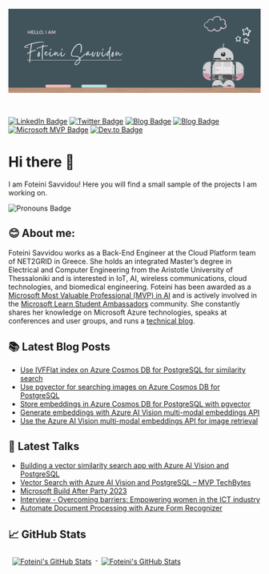<p align="center">
  <img src="https://github.com/sfoteini/sfoteini/blob/master/GitHubHeader.png?raw=true&v=2">
</p>

<br>

[![LinkedIn Badge](https://img.shields.io/badge/LinkedIn-Profile-0077B5?style=flat&logo=linkedin&logoColor=white&color=0D76A8)](https://www.linkedin.com/in/foteini-savvidou)
[![Twitter Badge](https://img.shields.io/badge/Twitter-Profile-1DA1F2?style=flat&logo=twitter&logoColor=white&color=1CA2F1)](https://twitter.com/SavvidouFoteini)
[![Blog Badge](https://img.shields.io/badge/Foteini%20Savvidou's-Blog-21759B?style=flat&color=ce8460)](https://sfoteini.github.io/)
[![Blog Badge](https://img.shields.io/badge/Educator%20Developer%20Blog-Posts-6264A7?style=flat&logo=microsoft&logoColor=white&color=6264A7)](https://techcommunity.microsoft.com/t5/user/viewprofilepage/user-id/1164279?WT.mc_id=AI-MVP-5004971)
[![Microsoft MVP Badge](https://img.shields.io/badge/Microsoft%20MVP-Profile-0078D7?style=flat&logo=microsoft&logoColor=white&color=0078D7)](https://mvp.microsoft.com/en-us/PublicProfile/5004971)
[![Dev.to Badge](https://img.shields.io/badge/Dev.to-Profile-0A0A0A?style=flat&logo=dev%2Eto&logoColor=white&color=0A0A0A)](https://www.dev.to/sfoteini)

# Hi there 👋

I am Foteini Savvidou! Here you will find a small sample of the projects I am working on.

![Pronouns Badge](https://img.shields.io/badge/Pronouns-She/Her/Hers-D8BFD8?style=flat)

## 😊 About me:

Foteini Savvidou works as a Back-End Engineer at the Cloud Platform team of NET2GRID in Greece. She holds an integrated Master’s degree in Electrical and Computer Engineering from the Aristotle University of Thessaloniki and is interested in IoT, AI, wireless communications, cloud technologies, and biomedical engineering. Foteini has been awarded as a [Microsoft Most Valuable Professional (MVP) in AI](https://mvp.microsoft.com/en-us/PublicProfile/5004971) and is actively involved in the [Microsoft Learn Student Ambassadors](https://studentambassadors.microsoft.com/en-US/profile/49820) community.  She constantly shares her knowledge on Microsoft Azure technologies, speaks at conferences and user groups, and runs a [technical blog](https://sfoteini.github.io/).

<!--
## 🔧 Technologies & Tools

![Python](https://img.shields.io/badge/Code-Python-D8BFD8?style=flat&logo=python&logoColor=white&color=D8BFD8)
![Html](https://img.shields.io/badge/Code-HTML-D8BFD8?style=flat&logo=html5&logoColor=white&color=D8BFD8)
![CSS](https://img.shields.io/badge/Code-CSS-D8BFD8?style=flat&logo=css3&logoColor=white&color=D8BFD8)
![Azure](https://img.shields.io/badge/Cloud-Azure-D8BFD8?style=flat&logo=microsoftazure&logoColor=white&color=D8BFD8)
![MATLAB](https://img.shields.io/badge/Tools-MATLAB-D8BFD8?style=flat&logo=matlab&logoColor=white&color=D8BFD8)
![Jupyter Notebook](https://img.shields.io/badge/Tools-Jupyter%20Notebook-D8BFD8?style=flat&logo=jupyter&logoColor=white&color=D8BFD8)
![Adobe Photoshop](https://img.shields.io/badge/Tools-Adobe%20Photoshop-D8BFD8?style=flat&logo=adobephotoshop&logoColor=white&color=D8BFD8)
![Adobe Illustrator](https://img.shields.io/badge/Tools-Adobe%20Illustrator-D8BFD8?style=flat&logo=adobeillustrator&logoColor=white&color=D8BFD8)
-->

## 📚 Latest Blog Posts
<!-- BLOGPOSTS:START -->
- [Use IVFFlat index on Azure Cosmos DB for PostgreSQL for similarity search](https://sfoteini.github.io/blog/use-ivfflat-index-on-azure-cosmos-db-for-postgresql-for-similarity-search/)
- [Use pgvector for searching images on Azure Cosmos DB for PostgreSQL](https://sfoteini.github.io/blog/use-pgvector-for-searching-images-on-azure-cosmos-db-for-postgresql/)
- [Store embeddings in Azure Cosmos DB for PostgreSQL with pgvector](https://sfoteini.github.io/blog/store-embeddings-in-azure-cosmos-db-for-postgresql-with-pgvector/)
- [Generate embeddings with Azure AI Vision multi-modal embeddings API](https://sfoteini.github.io/blog/generate-embeddings-with-azure-ai-vision-multi-modal-embeddings-api/)
- [Use the Azure AI Vision multi-modal embeddings API for image retrieval](https://sfoteini.github.io/blog/use-the-azure-ai-vision-multi-modal-embeddings-api-for-image-retrieval/)
<!-- BLOGPOSTS:END -->


## 🎤 Latest Talks
<!-- TALKS:START -->
- [Building a vector similarity search app with Azure AI Vision and PostgreSQL](https://sfoteini.github.io/blog/building-a-vector-similarity-search-app-with-azure-ai-vision-and-postgresql/)
- [Vector Search with Azure AI Vision and PostgreSQL – MVP TechBytes](https://sfoteini.github.io/blog/vector-search-with-azure-ai-vision-and-postgresql-mvp-techbytes/)
- [Microsoft Build After Party 2023](https://sfoteini.github.io/blog/microsoft-build-after-party-2023/)
- [Interview - Overcoming barriers: Empowering women in the ICT industry](https://sfoteini.github.io/blog/interview-overcoming-barriers-empowering-women-in-the-ict-industry/)
- [Automate Document Processing with Azure Form Recognizer](https://sfoteini.github.io/blog/automate-document-processing-with-azure-form-recognizer-emea-cmw-summit/)
<!-- TALKS:END -->


## 📈 GitHub Stats
<!-- GitHub Stats by github-readme-stats.vercel.app -->

<a href="https://github.com/sfoteini">
  <img align="top" style="margin:0.5rem" src="https://github-readme-stats.vercel.app/api/top-langs/?username=sfoteini&title_color=ffffff&text_color=c9cacc&icon_color=4AB197&bg_color=1A2B34&hide=html,css" alt="Foteini's GitHub Stats" />
</a>

<a href="https://github.com/sfoteini">
  <img align="top" style="margin:0.5rem" src="https://github-readme-stats.vercel.app/api?username=sfoteini&show_icons=true&count_private=true&title_color=ffffff&text_color=c9cacc&icon_color=D8BFD8&bg_color=1A2B34&rank_icon=github" alt="Foteini's GitHub Stats" />
</a>

